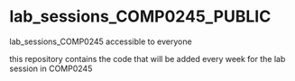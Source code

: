 # lab_sessions_COMP0245_PUBLIC
lab_sessions_COMP0245 accessible to everyone


this repository contains the code that will be added every week for the lab session in COMP0245